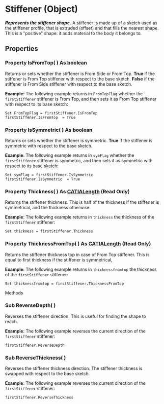 # Stiffener (Object)

**_Represents the stiffener shape._**
A stiffener is made up of a sketch used as the stiffener profile, that is extruded (offset) and that fills the nearest shape. This is a "positive" shape: it adds material to the body it belongs to.

## Properties

### Property **IsFromTop**( ) As boolean

Returns or sets whether the stiffener is From Side or From Top.
**True** if the stiffener is From Top stiffener with respect to the base sketch. **False** if the stiffener is From Side stiffener with respect to the base sketch.

**Example:**     The following example returns in `FromTopFlag` whether the `firstStiffener` stiffener is From Top, and then sets it as From Top stiffener with respect to its base sketch:

```VBScript
Set FromTopFlag = firstStiffener.IsFromTop
firstStiffener.IsFromTop  = True

```

### Property **IsSymmetric**( ) As boolean

Returns or sets whether the stiffener is symmetric.
**True** if the stiffener is symmetric with respect to the base sketch.

**Example:**     The following example returns in `symFlag` whether the `firstStiffener` stiffener is symmetric, and then sets it as symmetric with respect to its base sketch:

```VBScript
Set symFlag = firstStiffener.IsSymmetric
firstStiffener.IsSymmetric  = True

```

### Property **Thickness**( ) As [CATIALength](../KnowledgeInterfaces/interface_Length_8108.md) (Read Only)

Returns the stiffener thickness. This is half of the thickness if the stiffener is symmetrical, and the thickness otherwise.

**Example:**     The following example returns in `thickness` the thickness of the `firstStiffener` stiffener:

```VBScript
Set thickness = firstStiffener.Thickness

```

### Property **ThicknessFromTop**( ) As [CATIALength](../KnowledgeInterfaces/interface_Length_8108.md) (Read Only)

Returns the stiffener thickness top in case of From Top stiffener. This is equal to first thickness if the stiffener is symmetrical,

**Example:**     The following example returns in `thicknessfromtop` the thickness of the `firstStiffener` stiffener:

```VBScript
Set thicknessfromtop = firstStiffener.ThicknessFromTop

```

Methods

### Sub **ReverseDepth**( )

Reverses the stiffener direction. This is useful for finding the shape to reach.

**Example:**     The following example reverses the current direction of the `firstStiffener` stiffener:

```VBScript
firstStiffener.ReverseDepth

```

### Sub **ReverseThickness**( )

Reverses the stiffener thickness direction. The stiffener thickness is swapped with respect to the base sketch.

**Example:**     The following example reverses the current direction of the `firstStiffener` stiffener:

```VBScript
firstStiffener.ReverseThickness

```